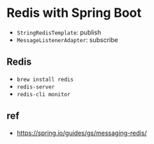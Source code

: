 # Redis with Spring Boot
* `StringRedisTemplate`: publish
* `MessageListenerAdapter`: subscribe

## Redis
* `brew install redis`
* `redis-server`
* `redis-cli monitor`

## ref
* https://spring.io/guides/gs/messaging-redis/

